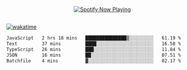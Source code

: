 

<p align="center">
  <a href="https://open.spotify.com/user/31ljmyymhthokwewwcd6dsdmvprm" target="_blank"><img src="https://novatorem-psi-rosy.vercel.app/api/spotify" alt="Spotify Now Playing"/></a>
</p>

##

[![wakatime](https://wakatime.com/badge/user/87646243-158a-4241-a3cb-668e1fa2dbb8.svg)](https://wakatime.com/@87646243-158a-4241-a3cb-668e1fa2dbb8)
<!--START_SECTION:waka-->

```txt
JavaScript   2 hrs 18 mins   ███████████████▒░░░░░░░░░   61.19 %
Text         37 mins         ████░░░░░░░░░░░░░░░░░░░░░   16.58 %
TypeScript   26 mins         ███░░░░░░░░░░░░░░░░░░░░░░   11.84 %
JSON         16 mins         ██░░░░░░░░░░░░░░░░░░░░░░░   07.51 %
Batchfile    4 mins          ▓░░░░░░░░░░░░░░░░░░░░░░░░   02.17 %
```

<!--END_SECTION:waka-->
